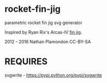 rocket-fin-jig
==============

parametric rocket fin jig svg generator

Inspired by Ryan Rix's Arcas-IV [fin jig](http://www.thingiverse.com/thing:18713).

2012 - 2016 Nathan Plamondon CC-BY-SA

REQUIRES
========
svgwrite - https://pypi.python.org/pypi/svgwrite
